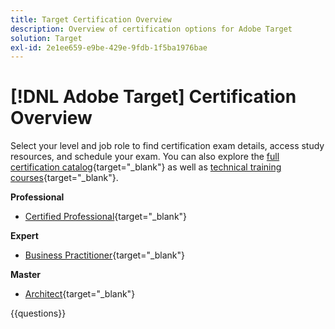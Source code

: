 ```yaml
---
title: Target Certification Overview
description: Overview of certification options for Adobe Target
solution: Target
exl-id: 2e1ee659-e9be-429e-9fdb-1f5ba1976bae
---
```

# [!DNL Adobe Target] Certification Overview

Select your level and job role to find certification exam details, access study resources, and schedule your exam. You can also explore the [full certification catalog](https://certification.adobe.com/certifications){target="_blank"} as well as [technical training courses](https://certification.adobe.com/courses/?/courses){target="_blank"}.

**Professional**

* [Certified Professional](https://certification.adobe.com/certification/target-business-practitioner-professional){target="_blank"} <!--AD0-E408-->

**Expert**

* [Business Practitioner](https://certification.adobe.com/certification/target-business-practitioner-expert){target="_blank"} <!--AD0-E406-->

**Master**

* [Architect](https://certification.adobe.com/certification/target-architect-master){target="_blank"} <!--AD0-E409-->

{{questions}}

